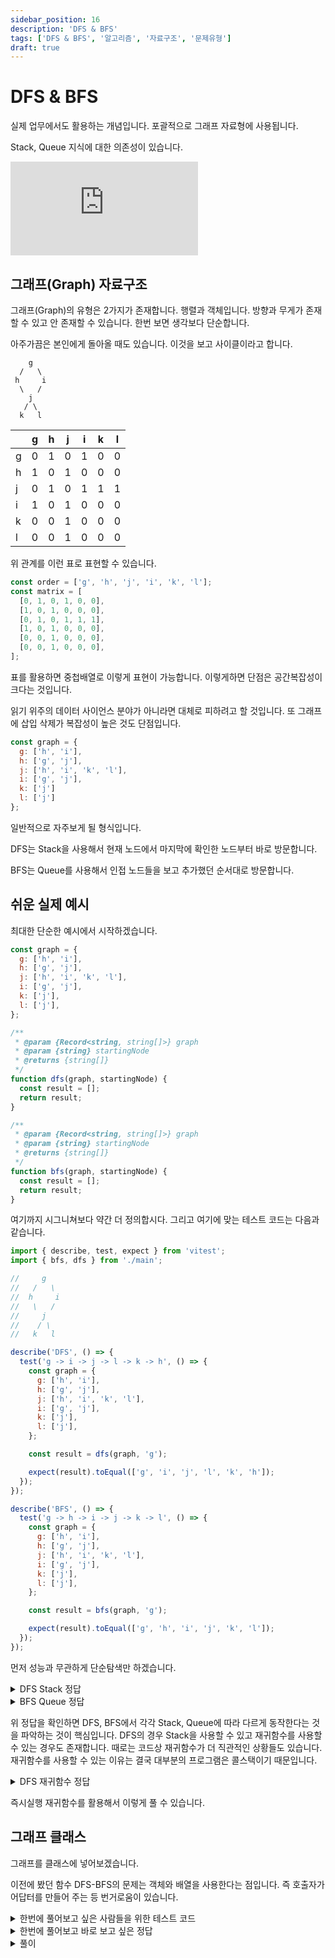 ```yaml
---
sidebar_position: 16
description: 'DFS & BFS'
tags: ['DFS & BFS', '알고리즘', '자료구조', '문제유형']
draft: true
---
```


# DFS & BFS

실제 업무에서도 활용하는 개념입니다. 포괄적으로 그래프 자료형에 사용됩니다.

Stack, Queue 지식에 대한 의존성이 있습니다.

<iframe class="codepen" src="https://www.youtube.com/embed/cWNEl4HE2OE" title="I watch your videos but nothing changes" frameborder="0" allow="accelerometer; autoplay; clipboard-write; encrypted-media; gyroscope; picture-in-picture; web-share" allowfullscreen></iframe>

## 그래프(Graph) 자료구조

그래프(Graph)의 유형은 2가지가 존재합니다. 행렬과 객체입니다. 방향과 무게가 존재할 수 있고 안 존재할 수 있습니다. 한번 보면 생각보다 단순합니다.

아주가끔은 본인에게 돌아올 때도 있습니다. 이것을 보고 사이클이라고 합니다.

```
    g
  /   \
 h     i
  \   /
    j
   / \
  k   l
```

|     | g   | h   | j   | i   | k   | l   |
| --- | --- | --- | --- | --- | --- | --- |
| g   | 0   | 1   | 0   | 1   | 0   | 0   |
| h   | 1   | 0   | 1   | 0   | 0   | 0   |
| j   | 0   | 1   | 0   | 1   | 1   | 1   |
| i   | 1   | 0   | 1   | 0   | 0   | 0   |
| k   | 0   | 0   | 1   | 0   | 0   | 0   |
| l   | 0   | 0   | 1   | 0   | 0   | 0   |

위 관계를 이런 표로 표현할 수 있습니다.

```js
const order = ['g', 'h', 'j', 'i', 'k', 'l'];
const matrix = [
  [0, 1, 0, 1, 0, 0],
  [1, 0, 1, 0, 0, 0],
  [0, 1, 0, 1, 1, 1],
  [1, 0, 1, 0, 0, 0],
  [0, 0, 1, 0, 0, 0],
  [0, 0, 1, 0, 0, 0],
];
```

표를 활용하면 중첩배열로 이렇게 표현이 가능합니다. 이렇게하면 단점은 공간복잡성이 크다는 것입니다.

읽기 위주의 데이터 사이언스 분야가 아니라면 대체로 피하려고 할 것입니다. 또 그래프에 삽입 삭제가 복잡성이 높은 것도 단점입니다.

```js
const graph = {
  g: ['h', 'i'],
  h: ['g', 'j'],
  j: ['h', 'i', 'k', 'l'],
  i: ['g', 'j'],
  k: ['j']
  l: ['j']
};
```

일반적으로 자주보게 될 형식입니다.

DFS는 Stack을 사용해서 현재 노드에서 마지막에 확인한 노드부터 바로 방문합니다.

BFS는 Queue를 사용해서 인접 노드들을 보고 추가했던 순서대로 방문합니다.

## 쉬운 실제 예시

최대한 단순한 예시에서 시작하겠습니다.

```js
const graph = {
  g: ['h', 'i'],
  h: ['g', 'j'],
  j: ['h', 'i', 'k', 'l'],
  i: ['g', 'j'],
  k: ['j'],
  l: ['j'],
};

/**
 * @param {Record<string, string[]>} graph
 * @param {string} startingNode
 * @returns {string[]}
 */
function dfs(graph, startingNode) {
  const result = [];
  return result;
}

/**
 * @param {Record<string, string[]>} graph
 * @param {string} startingNode
 * @returns {string[]}
 */
function bfs(graph, startingNode) {
  const result = [];
  return result;
}
```

여기까지 시그니쳐보다 약간 더 정의합시다. 그리고 여기에 맞는 테스트 코드는 다음과 같습니다.

```js
import { describe, test, expect } from 'vitest';
import { bfs, dfs } from './main';

//     g
//   /   \
//  h     i
//   \   /
//     j
//    / \
//   k   l

describe('DFS', () => {
  test('g -> i -> j -> l -> k -> h', () => {
    const graph = {
      g: ['h', 'i'],
      h: ['g', 'j'],
      j: ['h', 'i', 'k', 'l'],
      i: ['g', 'j'],
      k: ['j'],
      l: ['j'],
    };

    const result = dfs(graph, 'g');

    expect(result).toEqual(['g', 'i', 'j', 'l', 'k', 'h']);
  });
});

describe('BFS', () => {
  test('g -> h -> i -> j -> k -> l', () => {
    const graph = {
      g: ['h', 'i'],
      h: ['g', 'j'],
      j: ['h', 'i', 'k', 'l'],
      i: ['g', 'j'],
      k: ['j'],
      l: ['j'],
    };

    const result = bfs(graph, 'g');

    expect(result).toEqual(['g', 'h', 'i', 'j', 'k', 'l']);
  });
});
```

먼저 성능과 무관하게 단순탐색만 하겠습니다.

<details>
<summary>DFS Stack 정답</summary>
<div markdown="1">

```js
/**
 * @param {Record<string, string[]>} graph
 * @param {string} startingNode
 * @returns {string[]}
 */
function dfs(graph, startingNode) {
  const visited = new Set();
  const stack = [startingNode];
  const result = [];
  while (stack.length) {
    const current = stack.pop();
    if (visited.has(current)) continue;
    visited.add(current);
    result.push(current);
    stack.push(...graph[current]);
  }
  return result;
}
```

</div>
</details>

<details>
<summary>BFS Queue 정답</summary>
<div markdown="1">

```js
/**
 * @param {Record<string, string[]>} graph
 * @param {string} startingNode
 * @returns {string[]}
 */
function bfs(graph, startingNode) {
  const visited = new Set();
  const queue = [startingNode];
  const result = [];
  while (queue.length) {
    const current = queue.shift();
    if (visited.has(current)) continue;
    visited.add(current);
    result.push(current);
    queue.push(...graph[current]);
  }
  return result;
}
```

방문여부를 계속 기록하고 방문할 노드를 순서대로 확인하는 방식으로 동작합니다. 최대한 단순하고 몇줄의 코드로 이해하게 만들고자 작성했습니다.

여기에서 실제로 성능 개선할 부분들이 존재합니다.

</div>
</details>

위 정답을 확인하면 DFS, BFS에서 각각 Stack, Queue에 따라 다르게 동작한다는 것을 파악하는 것이 핵심입니다. DFS의 경우 Stack을 사용할 수 있고 재귀함수를 사용할 수 있는 경우도 존재합니다. 때로는 코드상 재귀함수가 더 직관적인 상황들도 있습니다. 재귀함수를 사용할 수 있는 이유는 결국 대부분의 프로그램은 콜스택이기 때문입니다.

<details>
<summary>DFS 재귀함수 정답</summary>
<div markdown="1">

```js
/**
 * @param {Record<string, string[]>} graph
 * @param {string} startingNode
 */
export function dfs(graph, startingNode) {
  const visited = new Set();
  const result = [];

  (function stack(currentNode) {
    if (visited.has(currentNode)) return;
    visited.add(currentNode);
    result.push(currentNode);
    graph[currentNode].reverse().forEach((nextNode) => {
      stack(nextNode);
    });
  })(startingNode);

  return result;
}
```

참고를 함수를 사용하면 방문하는 순서가 달라서 중간에 `reverse` 하나만 두면 테스트 케이스를 모두 통과합니다.

</div>
</details>

즉시실행 재귀함수를 활용해서 이렇게 풀 수 있습니다.

<!-- @todo: 성능을 개선해보겠습니다. -->

## 그래프 클래스

그래프를 클래스에 넣어보겠습니다.

이전에 봤던 함수 DFS-BFS의 문제는 객체와 배열을 사용한다는 점입니다. 즉 호출자가 어답터를 만들어 주는 등 번거로움이 있습니다.

<details>
<summary>한번에 풀어보고 싶은 사람들을 위한 테스트 코드</summary>
<div markdown="1">

```js
//     g
//   /   \
//  h     i
//   \   /
//     j
//    / \
//   k   l

describe('graph', () => {
  test('생각한 형식처럼 만들어짐', () => {
    const map = new Map();
    map.set('g', ['h', 'i']);
    map.set('h', ['g', 'j']);
    map.set('j', ['h', 'i', 'k', 'l']);
    map.set('i', ['g', 'j']);
    map.set('k', ['j']);
    map.set('l', ['j']);
    const graph = new Graph();

    graph.addNode('g');
    graph.addNode('h');
    graph.addNode('j');
    graph.addNode('i');
    graph.addNode('k');
    graph.addNode('l');

    graph.addEdge('g', 'h');
    graph.addEdge('g', 'i');
    graph.addEdge('h', 'j');
    graph.addEdge('i', 'j');
    graph.addEdge('j', 'k');
    graph.addEdge('j', 'l');

    expect(graph.getGraph).toEqual(map);
  });
  test('BFS: g -> h -> i -> j -> k -> l', () => {
    const graph = new Graph();

    graph.addNode('g');
    graph.addNode('h');
    graph.addNode('j');
    graph.addNode('i');
    graph.addNode('k');
    graph.addNode('l');

    graph.addEdge('g', 'h');
    graph.addEdge('g', 'i');
    graph.addEdge('h', 'j');
    graph.addEdge('i', 'j');
    graph.addEdge('j', 'k');
    graph.addEdge('j', 'l');

    const result = graph.BFS('g');

    expect(result).toEqual(['g', 'h', 'i', 'j', 'k', 'l']);
  });
  test('DFS: g -> i -> j -> l -> k -> h', () => {
    const graph = new Graph();

    graph.addNode('g');
    graph.addNode('h');
    graph.addNode('j');
    graph.addNode('i');
    graph.addNode('k');
    graph.addNode('l');

    graph.addEdge('g', 'h');
    graph.addEdge('g', 'i');
    graph.addEdge('h', 'j');
    graph.addEdge('i', 'j');
    graph.addEdge('j', 'k');
    graph.addEdge('j', 'l');

    const result = graph.DFS('g');

    expect(result).toEqual(['g', 'i', 'j', 'l', 'k', 'h']);
  });
});
```

</div>
</details>

<details>
<summary>한번에 풀어보고 바로 보고 싶은 정답</summary>
<div markdown="1">

```js
export class Graph {
  #graph;
  constructor() {
    this.#graph = new Map();
  }
  addNode(node) {
    if (this.#graph.get(node)) return null;
    this.#graph.set(node, []);
  }
  removeNode(node) {
    if (!this.#graph.get(node)) return null;
    this.#graph.delete(node);
  }
  addEdge(node1, node2) {
    /** @type {any[]} */
    const node1Adjacent = this.#graph.get(node1);
    /** @type {any[]} */
    const node2Adjacent = this.#graph.get(node2);
    if (!node1Adjacent || !node2Adjacent) return null;
    // 중복 생성에 대한 가드
    if (!node1Adjacent.includes(node2))
      this.#graph.set(node1, [...node1Adjacent, node2]);
    if (!node2Adjacent.includes(node1))
      this.#graph.set(node2, [...node2Adjacent, node1]);
  }
  removeEdge(node1, node2) {
    // 없는 것에 대한 가드
    /** @type {any[]} */
    const node1Adjacent = this.#graph.get(node1);
    /** @type {any[]} */
    const node2Adjacent = this.#graph.get(node2);
    if (!node1Adjacent || !node2Adjacent) return null;
    // 중복 제거에 대한 가드
    if (node1Adjacent.includes(node2))
      this.#graph.set(node1, [
        ...node1Adjacent.filter((node) => node !== node2),
      ]);
    if (node2Adjacent.includes(node1))
      this.#graph.set(node2, [
        ...node2Adjacent.filter((node) => node !== node1),
      ]);
  }
  get getGraph() {
    return this.#graph;
  }
  /**
   * @param {any} startingNode
   * @returns {any[]}
   */
  BFS(startingNode) {
    const result = [];
    const visited = new Set();
    const queue = [startingNode];
    while (queue.length) {
      const current = queue.shift();
      if (visited.has(current)) continue;
      visited.add(current);
      result.push(current);
      const adjacentNode = this.#graph.get(current);
      queue.push(...adjacentNode);
    }
    return result;
  }
  /**
   * @param {any} startingNode
   * @returns {any[]}
   */
  DFS(startingNode) {
    const result = [];
    const visited = new Set();
    const stack = [startingNode];
    while (stack.length) {
      const current = stack.pop();
      if (visited.has(current)) continue;
      visited.add(current);
      result.push(current);
      const adjacentNode = this.#graph.get(current);
      stack.push(...adjacentNode);
    }
    return result;
  }
}
```

</div>
</details>

<details>
<summary>풀이</summary>
<div markdown="1">

처음부터 관심사가 응집도 높게 클래스의 메서드로 존재했으면 더 편했을 것입니다. 지금 바로 만들어 보겠습니다.

```js
class Graph {
  constructor() {}
  addVertex() {}
  removeVertex() {}
  addEdge() {}
  removeEdge() {}
  DFS() {}
  BFS() {}
}
```

일반적으로는 위처럼 작성해주시기 바랍니다. 4가지 메서드로 그래프를 조작하고 DFS, BFS로 순수하게 읽기만 수행하도록 합니다.

하지만 일반적이지 않은 상황에서는 현재 그래프의 생김새를 알 수 있게 읽기 전용 getter를 제공해주는 것도 방법입니다.

```js
export class Graph {
  #graph;
  constructor() {
    this.#graph = new Map();
  }
  addNode(node) {}
  removeNode(node) {}
  addEdge(node1, node2) {}
  removeEdge(node1, node2) {}
  get getGraph() {
    return this.#graph;
  }
}
```

이렇게 제공하는 것도 전략입니다. `#graph`는 `privet`이라 호출자가 인스턴스를 생성하고 접근할 수 없습니다. 그리고 그래프의 생김새를 확인하기 위해서 `getGraph` 메서드를 호출하면 됩니다.

이제 테스트 코드를 먼저 작성하겠습니다.

```js
//     g
//   /   \
//  h     i
//   \   /
//     j
//    / \
//   k   l

describe('graph', () => {
  test('생각한 형식처럼 만들어짐', () => {
    const map = new Map();
    map.set('g', ['h', 'i']);
    map.set('h', ['g', 'j']);
    map.set('j', ['h', 'i', 'k', 'l']);
    map.set('i', ['g', 'j']);
    map.set('k', ['j']);
    map.set('l', ['j']);
    const graph = new Graph();

    graph.addNode('g');
    graph.addNode('h');
    graph.addNode('j');
    graph.addNode('i');
    graph.addNode('k');
    graph.addNode('l');

    graph.addEdge('g', 'h');
    graph.addEdge('g', 'i');
    graph.addEdge('h', 'j');
    graph.addEdge('i', 'j');
    graph.addEdge('j', 'k');
    graph.addEdge('j', 'l');

    expect(graph.getGraph).toEqual(map);
  });
});
```

통과시킬 메서드를 완성하겠습니다.

<details>
<summary>그래프 메서드 정답</summary>
<div markdown="1">

```js
export class Graph {
  #graph;
  constructor() {
    this.#graph = new Map();
  }
  addNode(node) {
    if (this.#graph.get(node)) return null;
    this.#graph.set(node, []);
  }
  removeNode(node) {
    if (!this.#graph.get(node)) return null;
    this.#graph.delete(node);
  }
  addEdge(node1, node2) {
    /** @type {any[]} */
    const node1Adjacent = this.#graph.get(node1);
    /** @type {any[]} */
    const node2Adjacent = this.#graph.get(node2);
    if (!node1Adjacent || !node2Adjacent) return null;
    // 중복 생성에 대한 가드
    if (!node1Adjacent.includes(node2))
      this.#graph.set(node1, [...node1Adjacent, node2]);
    if (!node2Adjacent.includes(node1))
      this.#graph.set(node2, [...node2Adjacent, node1]);
  }
  removeEdge(node1, node2) {
    // 없는 것에 대한 가드
    /** @type {any[]} */
    const node1Adjacent = this.#graph.get(node1);
    /** @type {any[]} */
    const node2Adjacent = this.#graph.get(node2);
    if (!node1Adjacent || !node2Adjacent) return null;
    // 중복 제거에 대한 가드
    if (node1Adjacent.includes(node2))
      this.#graph.set(node1, [
        ...node1Adjacent.filter((node) => node !== node2),
      ]);
    if (node2Adjacent.includes(node1))
      this.#graph.set(node2, [
        ...node2Adjacent.filter((node) => node !== node1),
      ]);
  }
  get getGraph() {
    return this.#graph;
  }
}
```

</div>
</details>
여기까지는 쉬울 것입니다.

```js
test('BFS: g -> h -> i -> j -> k -> l', () => {
  const graph = new Graph();

  graph.addNode('g');
  graph.addNode('h');
  graph.addNode('j');
  graph.addNode('i');
  graph.addNode('k');
  graph.addNode('l');

  graph.addEdge('g', 'h');
  graph.addEdge('g', 'i');
  graph.addEdge('h', 'j');
  graph.addEdge('i', 'j');
  graph.addEdge('j', 'k');
  graph.addEdge('j', 'l');

  const result = graph.BFS('g');

  expect(result).toEqual(['g', 'h', 'i', 'j', 'k', 'l']);
});
```

이제 테스트 코드를 먼저 작성해보겠습니다.

```js
export class Graph {
  #graph;
  constructor() {
    this.#graph = new Map();
  }
  addNode(node) {
    if (this.#graph.get(node)) return null;
    this.#graph.set(node, []);
  }
  removeNode(node) {
    if (!this.#graph.get(node)) return null;
    this.#graph.delete(node);
  }
  addEdge(node1, node2) {
    /** @type {any[]} */
    const node1Adjacent = this.#graph.get(node1);
    /** @type {any[]} */
    const node2Adjacent = this.#graph.get(node2);
    if (!node1Adjacent || !node2Adjacent) return null;
    // 중복 생성에 대한 가드
    if (!node1Adjacent.includes(node2))
      this.#graph.set(node1, [...node1Adjacent, node2]);
    if (!node2Adjacent.includes(node1))
      this.#graph.set(node2, [...node2Adjacent, node1]);
  }
  removeEdge(node1, node2) {
    // 없는 것에 대한 가드
    /** @type {any[]} */
    const node1Adjacent = this.#graph.get(node1);
    /** @type {any[]} */
    const node2Adjacent = this.#graph.get(node2);
    if (!node1Adjacent || !node2Adjacent) return null;
    // 중복 제거에 대한 가드
    if (node1Adjacent.includes(node2))
      this.#graph.set(node1, [
        ...node1Adjacent.filter((node) => node !== node2),
      ]);
    if (node2Adjacent.includes(node1))
      this.#graph.set(node2, [
        ...node2Adjacent.filter((node) => node !== node1),
      ]);
  }
  get getGraph() {
    return this.#graph;
  }
  /**
   * @param {any} startingNode
   * @returns {any[]}
   */
  BFS(startingNode) {
    const result = [];
    const visited = new Set();
    const queue = [startingNode];
    while (queue.length) {
      const current = queue.shift();
      if (visited.has(current)) continue;
      visited.add(current);
      result.push(current);
      const adjacentNode = this.#graph.get(current);
      queue.push(...adjacentNode);
    }
    return result;
  }
  /**
   * @param {any} startingNode
   * @returns {any[]}
   */
  DFS(startingNode) {}
}
```

통과시킬 코드입니다.

DFS는 2가지 접근 방법을 가질 수 있습니다. 하나는 재귀함수 다른 하나는 stack 역할을 동적 배열입니다. 일반적으로 동적배열로 만든 stack을 선호합니다. call stack 보다 더 많은 정보를 사용할 수 있습니다. 하지만 저희는 2가지 버전 모두 보여주겠습니다.

```js
test('DFS: g -> i -> j -> l -> k -> h', () => {
  const graph = new Graph();

  graph.addNode('g');
  graph.addNode('h');
  graph.addNode('j');
  graph.addNode('i');
  graph.addNode('k');
  graph.addNode('l');

  graph.addEdge('g', 'h');
  graph.addEdge('g', 'i');
  graph.addEdge('h', 'j');
  graph.addEdge('i', 'j');
  graph.addEdge('j', 'k');
  graph.addEdge('j', 'l');

  const result = graph.DFS('g');

  expect(result).toEqual(['g', 'i', 'j', 'l', 'k', 'h']);
});
```

먼저 달성할 테스트 케이스입니다.

```js
export class Graph {
  #graph;
  constructor() {
    this.#graph = new Map();
  }
  addNode(node) {
    if (this.#graph.get(node)) return null;
    this.#graph.set(node, []);
  }
  removeNode(node) {
    if (!this.#graph.get(node)) return null;
    this.#graph.delete(node);
  }
  addEdge(node1, node2) {
    /** @type {any[]} */
    const node1Adjacent = this.#graph.get(node1);
    /** @type {any[]} */
    const node2Adjacent = this.#graph.get(node2);
    if (!node1Adjacent || !node2Adjacent) return null;
    // 중복 생성에 대한 가드
    if (!node1Adjacent.includes(node2))
      this.#graph.set(node1, [...node1Adjacent, node2]);
    if (!node2Adjacent.includes(node1))
      this.#graph.set(node2, [...node2Adjacent, node1]);
  }
  removeEdge(node1, node2) {
    // 없는 것에 대한 가드
    /** @type {any[]} */
    const node1Adjacent = this.#graph.get(node1);
    /** @type {any[]} */
    const node2Adjacent = this.#graph.get(node2);
    if (!node1Adjacent || !node2Adjacent) return null;
    // 중복 제거에 대한 가드
    if (node1Adjacent.includes(node2))
      this.#graph.set(node1, [
        ...node1Adjacent.filter((node) => node !== node2),
      ]);
    if (node2Adjacent.includes(node1))
      this.#graph.set(node2, [
        ...node2Adjacent.filter((node) => node !== node1),
      ]);
  }
  get getGraph() {
    return this.#graph;
  }
  /**
   * @param {any} startingNode
   * @returns {any[]}
   */
  BFS(startingNode) {
    const result = [];
    const visited = new Set();
    const queue = [startingNode];
    while (queue.length) {
      const current = queue.shift();
      if (visited.has(current)) continue;
      visited.add(current);
      result.push(current);
      const adjacentNode = this.#graph.get(current);
      queue.push(...adjacentNode);
    }
    return result;
  }
  /**
   * @param {any} startingNode
   * @returns {any[]}
   */
  DFS(startingNode) {
    const result = [];
    const visited = new Set();
    const stack = [startingNode];
    while (stack.length) {
      const current = stack.pop();
      if (visited.has(current)) continue;
      visited.add(current);
      result.push(current);
      const adjacentNode = this.#graph.get(current);
      stack.push(...adjacentNode);
    }
    return result;
  }
}
```

이거로 전체 코드가 완성입니다.

하지만 재귀함수를 사용하는 예시도 추가하겠습니다.

```js
export class Graph {
  #graph;
  constructor() {
    this.#graph = new Map();
  }
  addNode(node) {
    if (this.#graph.get(node)) return null;
    this.#graph.set(node, []);
  }
  removeNode(node) {
    if (!this.#graph.get(node)) return null;
    this.#graph.delete(node);
  }
  addEdge(node1, node2) {
    /** @type {any[]} */
    const node1Adjacent = this.#graph.get(node1);
    /** @type {any[]} */
    const node2Adjacent = this.#graph.get(node2);
    if (!node1Adjacent || !node2Adjacent) return null;
    // 중복 생성에 대한 가드
    if (!node1Adjacent.includes(node2))
      this.#graph.set(node1, [...node1Adjacent, node2]);
    if (!node2Adjacent.includes(node1))
      this.#graph.set(node2, [...node2Adjacent, node1]);
  }
  removeEdge(node1, node2) {
    // 없는 것에 대한 가드
    /** @type {any[]} */
    const node1Adjacent = this.#graph.get(node1);
    /** @type {any[]} */
    const node2Adjacent = this.#graph.get(node2);
    if (!node1Adjacent || !node2Adjacent) return null;
    // 중복 제거에 대한 가드
    if (node1Adjacent.includes(node2))
      this.#graph.set(node1, [
        ...node1Adjacent.filter((node) => node !== node2),
      ]);
    if (node2Adjacent.includes(node1))
      this.#graph.set(node2, [
        ...node2Adjacent.filter((node) => node !== node1),
      ]);
  }
  get getGraph() {
    return this.#graph;
  }
  /**
   * @param {any} startingNode
   * @returns {any[]}
   */
  BFS(startingNode) {
    const result = [];
    const visited = new Set();
    const queue = [startingNode];
    while (queue.length) {
      const current = queue.shift();
      if (visited.has(current)) continue;
      visited.add(current);
      result.push(current);
      const adjacentNode = this.#graph.get(current);
      queue.push(...adjacentNode);
    }
    return result;
  }
  /**
   * @param {any} startingNode
   * @returns {any[]}
   */
  DFS(startingNode) {
    const result = [];
    const visited = new Set();
    const thisGraph = this.#graph;
    (function graph(node) {
      if (visited.has(node)) return;
      visited.add(node);
      result.push(node);
      thisGraph
        .get(node)
        .reverse()
        .forEach((nextNode) => {
          graph(nextNode);
        });
    })(startingNode);
    return result;
  }
}
```

이렇게 해주면 됩니다. 클래스 내부에서 helper 함수를 사용할 때 주의할 점은 렉시컬 환경은 접근할 수 있어도 this에 대한 컨텍스트는 접근할 수 없습니다. 메서드가 아니라 함수로 정의하고 함수로 클래스 내부에서 호출했기 때문에 원칙만 생각하면 this가 유실됩니다. 이런 이유로 렉시컬 환경에 `this.#graph`를 할당해서 접근할 수 있게 해주는 것입니다.

</div>
</details>
